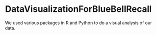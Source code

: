 # DataVisualizationForBlueBellRecall
We used various packages in R and Python to do a visual analysis of our data.
